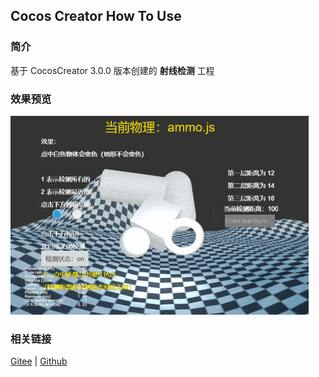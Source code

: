 ## Cocos Creator How To Use

### 简介

基于 CocosCreator 3.0.0 版本创建的 **射线检测** 工程

### 效果预览
![image](../../gif/202203/2022030421.gif)

### 相关链接
[Gitee](https://gitee.com/mirrors_cocos-creator/example-3d/blob/master/physics-3d/assets/cases/scenes) | [Github](https://github.com/cocos-creator/example-3d/blob/master/physics-3d/assets/cases/scenes)